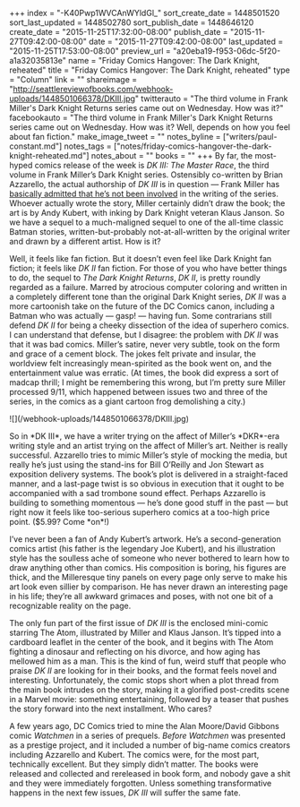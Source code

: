 +++
index = "-K40Pwp1WVCAnWYldGl_"
sort_create_date = 1448501520
sort_last_updated = 1448502780
sort_publish_date = 1448646120
create_date = "2015-11-25T17:32:00-08:00"
publish_date = "2015-11-27T09:42:00-08:00"
date = "2015-11-27T09:42:00-08:00"
last_updated = "2015-11-25T17:53:00-08:00"
preview_url = "a20eba19-f953-06dc-5f20-a1a32035813e"
name = "Friday Comics Hangover: The Dark Knight, reheated"
title = "Friday Comics Hangover: The Dark Knight, reheated"
type = "Column"
link = ""
shareimage = "http://seattlereviewofbooks.com/webhook-uploads/1448501066378/DKIII.jpg"
twitterauto = "The third volume in Frank Miller's Dark Knight Returns series came out on Wednesday. How was it?"
facebookauto = "The third volume in Frank Miller's Dark Knight Returns series came out on Wednesday. How was it? Well, depends on how you feel about fan fiction."
make_image_tweet = ""
notes_byline = ["writers/paul-constant.md"]
notes_tags = ["notes/friday-comics-hangover-the-dark-knight-reheated.md"]
notes_about = ""
books = ""
+++
By far, the most-hyped comics release of the week is *DK III: The Master Race*, the third volume in Frank Miller’s Dark Knight series. Ostensibly co-written by Brian Azzarello, the actual authorship of *DK III* is in question — Frank Miller has [basically admitted that he’s not been involved](http://www.newsarama.com/26853-how-much-is-frank-miller-involed-with-dark-knight-iii-the-master-race.html) in the writing of the series. Whoever actually wrote the story, Miller certainly didn’t draw the book; the art is by Andy Kubert, with inking by Dark Knight veteran Klaus Janson. So we have a sequel to a much-maligned sequel to one of the all-time classic Batman stories, written-but-probably not-at-all-written by the original writer and drawn by a different artist. How is it?

Well, it feels like fan fiction. But it doesn’t even feel like Dark Knight fan fiction; it feels like *DK II* fan fiction. For those of you who have better things to do, the sequel to *The Dark Knight Returns*, *DK II*, is pretty roundly regarded as a failure. Marred by atrocious computer coloring and written in a completely different tone than the original Dark Knight series, *DK II* was a more cartoonish take on the future of the DC Comics canon, including a Batman who was actually — gasp! — having fun. Some contrarians still defend *DK II* for being a cheeky dissection of the idea of superhero comics. I can understand that defense, but I disagree: the problem with *DK II* was that it was bad comics. Miller’s satire, never very subtle, took on the form and grace of a cement block. The jokes felt private and insular, the worldview felt increasingly mean-spirited as the book went on, and the entertainment value was erratic. (At times, the book did express a sort of madcap thrill; I might be remembering this wrong, but I’m pretty sure Miller processed 9/11, which happened between issues two and three of the series, in the comics as a giant cartoon frog demolishing a city.)

<p class="image-left">![](/webhook-uploads/1448501066378/DKIII.jpg)</p>So in *DK III*, we have a writer trying on the affect of Miller’s *DKR*-era writing style and an artist trying on the affect of Miller’s art. Neither is really successful. Azzarello tries to mimic Miller’s style of mocking the media, but really he’s just using the stand-ins for Bill O’Reilly and Jon Stewart as exposition delivery systems. The book’s plot is delivered in a straight-faced manner, and a last-page twist is so obvious in execution that it ought to be accompanied with a sad trombone sound effect. Perhaps Azzarello is building to something momentous — he’s done good stuff in the past — but right now it feels like too-serious superhero comics at a too-high price point. ($5.99? Come *on*!)

I’ve never been a fan of Andy Kubert’s artwork. He’s a second-generation comics artist (his father is the legendary Joe Kubert), and his illustration style has the soulless ache of someone who never bothered to learn how to draw anything other than comics. His composition is boring, his figures are thick, and the Milleresque tiny panels on every page only serve to make his art look even sillier by comparison. He has never drawn an interesting page in his life; they’re all awkward grimaces and poses, with not one bit of a recognizable reality on the page.

The only fun part of the first issue of *DK III* is the enclosed mini-comic starring The Atom, illustrated by Miller and Klaus Janson. It’s tipped into a cardboard leaflet in the center of the book, and it begins with The Atom fighting a dinosaur and reflecting on his divorce, and how aging has mellowed him as a man. This is the kind of fun, weird stuff that people who praise *DK II* are looking for in their books, and the format feels novel and interesting. Unfortunately, the comic stops short when a plot thread from the main book intrudes on the story, making it a glorified post-credits scene in a Marvel movie: something entertaining, followed by a teaser that pushes the story forward into the next installment. Who cares?

A few years ago, DC Comics tried to mine the Alan Moore/David Gibbons comic *Watchmen* in a series of prequels. *Before Watchmen* was presented as a prestige project, and it included a number of big-name comics creators including Azzarello and Kubert. The comics were, for the most part, technically excellent. But they simply didn’t matter. The books were released and collected and rereleased in book form, and nobody gave a shit and they were immediately forgotten. Unless something transformative happens in the next few issues, *DK III* will suffer the same fate. 